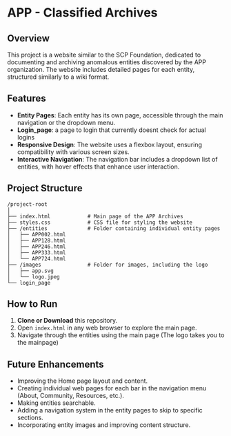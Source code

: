 # APP - Classified Archives

## Overview
This project is a website similar to the SCP Foundation, dedicated to documenting and archiving anomalous entities discovered by the APP organization. The website includes detailed pages for each entity, structured similarly to a wiki format.

## Features
- **Entity Pages**: Each entity has its own page, accessible through the main navigation or the dropdown menu.
- **Login_page**: a page to login that currently doesnt check for actual logins
- **Responsive Design**: The website uses a flexbox layout, ensuring compatibility with various screen sizes.
- **Interactive Navigation**: The navigation bar includes a dropdown list of entities, with hover effects that enhance user interaction.

## Project Structure

```
/project-root
│
├── index.html            # Main page of the APP Archives
├── styles.css            # CSS file for styling the website 
├── /entities             # Folder containing individual entity pages
│   ├── APP002.html
│   ├── APP128.html
│   ├── APP246.html
│   ├── APP333.html
│   └── APP724.html
├── /images               # Folder for images, including the logo
│   ├── app.svg
│   └── logo.jpeg
└── login_page 
```

## How to Run
1. **Clone or Download** this repository.
2. Open `index.html` in any web browser to explore the main page.
3. Navigate through the entities using the main page (The logo takes you to the mainpage)

## Future Enhancements
- Improving the Home page layout and content.
- Creating individual web pages for each bar in the navigation menu (About, Community, Resources, etc.).
- Making entities searchable.
- Adding a navigation system in the entity pages to skip to specific sections.
- Incorporating entity images and improving content structure.

